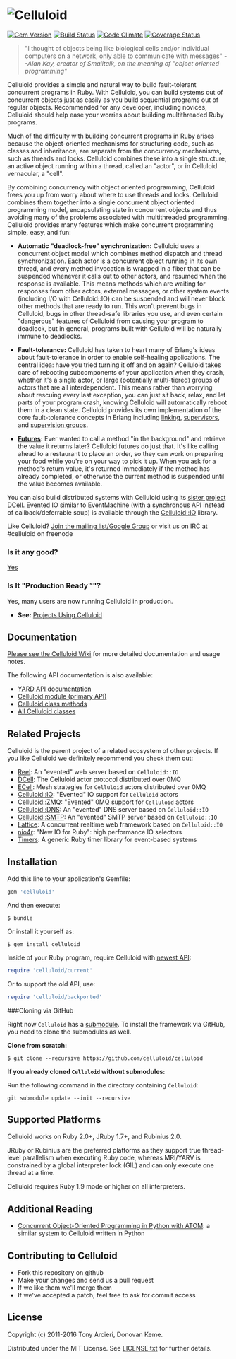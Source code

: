 ![Celluloid](https://raw.github.com/celluloid/celluloid-logos/master/celluloid/celluloid.png)
=========
[![Gem Version](https://badge.fury.io/rb/celluloid.svg)](http://rubygems.org/gems/celluloid)
[![Build Status](https://secure.travis-ci.org/celluloid/celluloid.svg?branch=master)](http://travis-ci.org/celluloid/celluloid)
[![Code Climate](https://codeclimate.com/github/celluloid/celluloid.svg)](https://codeclimate.com/github/celluloid/celluloid)
[![Coverage Status](https://coveralls.io/repos/celluloid/celluloid/badge.svg?branch=master)](https://coveralls.io/r/celluloid/celluloid)

> "I thought of objects being like biological cells and/or individual
> computers on a network, only able to communicate with messages"
> _--Alan Kay, creator of Smalltalk, on the meaning of "object oriented programming"_

Celluloid provides a simple and natural way to build fault-tolerant concurrent
programs in Ruby. With Celluloid, you can build systems out of concurrent
objects just as easily as you build sequential programs out of regular objects.
Recommended for any developer, including novices, Celluloid should help ease
your worries about building multithreaded Ruby programs.

Much of the difficulty with building concurrent programs in Ruby arises because
the object-oriented mechanisms for structuring code, such as classes and
inheritance, are separate from the concurrency mechanisms, such as threads and
locks. Celluloid combines these into a single structure, an active object
running within a thread, called an "actor", or in Celluloid vernacular, a "cell".

By combining concurrency with object oriented programming, Celluloid frees you
up from worry about where to use threads and locks. Celluloid combines them
together into a single concurrent object oriented programming model,
encapsulating state in concurrent objects and thus avoiding many of the
problems associated with multithreaded programming. Celluloid provides many
features which make concurrent programming simple, easy, and fun:

* __Automatic "deadlock-free" synchronization:__ Celluloid uses a concurrent
  object model which combines method dispatch and thread synchronization.
  Each actor is a concurrent object running in its own thread, and every method
  invocation is wrapped in a fiber that can be suspended whenever it calls
  out to other actors, and resumed when the response is available. This means
  methods which are waiting for responses from other actors, external messages,
  or other system events (including I/O with Celluloid::IO) can be suspended
  and will never block other methods that are ready to run. This won't prevent
  bugs in Celluloid, bugs in other thread-safe libraries you use, and even
  certain "dangerous" features of Celluloid from causing your program to
  deadlock, but in general, programs built with Celluloid will be naturally
  immune to deadlocks.

* __Fault-tolerance:__ Celluloid has taken to heart many of Erlang's ideas
  about fault-tolerance in order to enable self-healing applications.
  The central idea: have you tried turning it off and on again? Celluloid
  takes care of rebooting subcomponents of your application when they crash,
  whether it's a single actor, or large (potentially multi-tiered) groups of
  actors that are all interdependent. This means rather than worrying about
  rescuing every last exception, you can just sit back, relax, and let parts
  of your program crash, knowing Celluloid will automatically reboot them in
  a clean state. Celluloid provides its own implementation of the core
  fault-tolerance concepts in Erlang including [linking](https://github.com/celluloid/celluloid/wiki/Linking),
  [supervisors](https://github.com/celluloid/celluloid/wiki/Supervisors),
  and [supervision groups](https://github.com/celluloid/celluloid/wiki/Supervision-Groups).

* __[Futures](https://github.com/celluloid/celluloid/wiki/futures):__
  Ever wanted to call a method "in the background" and retrieve the
  value it returns later? Celluloid futures do just that. It's like
  calling ahead to a restaurant to place an order, so they can work
  on preparing your food while you're on your way to pick it up.
  When you ask for a method's return value, it's returned immediately
  if the method has already completed, or otherwise the current method is
  suspended until the value becomes available.

You can also build distributed systems with Celluloid using its
[sister project DCell](https://github.com/celluloid/dcell). Evented IO similar
to EventMachine (with a synchronous API instead of callback/deferrable soup)
is available through the [Celluloid::IO](https://github.com/celluloid/celluloid-io)
library.

Like Celluloid? [Join the mailing list/Google Group](http://groups.google.com/group/celluloid-ruby)
or visit us on IRC at #celluloid on freenode

### Is it any good?

[Yes](http://news.ycombinator.com/item?id=3067434)

### Is It "Production Ready™"?

Yes, many users are now running Celluloid in production.

* **See:** [Projects Using Celluloid](https://github.com/celluloid/celluloid/wiki/Projects-Using-Celluloid)

Documentation
-------------

[Please see the Celluloid Wiki](https://github.com/celluloid/celluloid/wiki)
for more detailed documentation and usage notes.

The following API documentation is also available:

* [YARD API documentation](http://rubydoc.info/gems/celluloid/frames)
* [Celluloid module (primary API)](http://rubydoc.info/gems/celluloid/Celluloid)
* [Celluloid class methods](http://rubydoc.info/gems/celluloid/Celluloid/ClassMethods)
* [All Celluloid classes](http://rubydoc.info/gems/celluloid/index)

Related Projects
----------------

Celluloid is the parent project of a related ecosystem of other projects. If you
like Celluloid we definitely recommend you check them out:

* [Reel][reel]: An "evented" web server based on `Celluloid::IO`
* [DCell][dcell]: The Celluloid actor protocol distributed over 0MQ
* [ECell][ecell]: Mesh strategies for `Celluloid` actors distributed over 0MQ
* [Celluloid::IO][celluloid-io]: "Evented" IO support for `Celluloid` actors
* [Celluloid::ZMQ][celluloid-zmq]: "Evented" 0MQ support for `Celluloid` actors
* [Celluloid::DNS][celluloid-dns]: An "evented" DNS server based on `Celluloid::IO`
* [Celluloid::SMTP][celluloid-smtp]: An "evented" SMTP server based on `Celluloid::IO`
* [Lattice][lattice]: A concurrent realtime web framework based on `Celluloid::IO`
* [nio4r][nio4r]: "New IO for Ruby": high performance IO selectors
* [Timers][timers]: A generic Ruby timer library for event-based systems

[reel]: https://github.com/celluloid/reel/
[dcell]: https://github.com/celluloid/dcell/
[ecell]: https://github.com/celluloid/ecell/
[celluloid-io]: https://github.com/celluloid/celluloid-io/
[celluloid-zmq]: https://github.com/celluloid/celluloid-zmq/
[celluloid-dns]: https://github.com/celluloid/celluloid-dns/
[celluloid-smtp]: https://github.com/celluloid/celluloid-smtp/
[lattice]: https://github.com/celluloid/lattice/
[nio4r]: https://github.com/celluloid/nio4r/
[timers]: https://github.com/celluloid/timers/

Installation
------------

Add this line to your application's Gemfile:

```ruby
gem 'celluloid'
```

And then execute:

    $ bundle

Or install it yourself as:

    $ gem install celluloid

Inside of your Ruby program, require Celluloid with [newest API](https://github.com/celluloid/celluloid/wiki/DEPRECATION-WARNING):

```ruby
require 'celluloid/current'
```

Or to support the old API, use:

```ruby
require 'celluloid/backported'
```

###Cloning via GitHub

Right now `Celluloid` has a [submodule](https://github.com/celluloid/culture). To install the framework via GitHub, you need to clone the submodules as well.

__Clone from scratch:__

    $ git clone --recursive https://github.com/celluloid/celluloid
    
__If you  already cloned `Celluloid` without submodules:__

Run the following command in the directory containing `Celluloid`:

	git submodule update --init --recursive

Supported Platforms
-------------------

Celluloid works on Ruby 2.0+, JRuby 1.7+, and Rubinius 2.0.

JRuby or Rubinius are the preferred platforms as they support true thread-level
parallelism when executing Ruby code, whereas MRI/YARV is constrained by a global
interpreter lock (GIL) and can only execute one thread at a time.

Celluloid requires Ruby 1.9 mode or higher on all interpreters.

Additional Reading
------------------

* [Concurrent Object-Oriented Programming in Python with
  ATOM](http://citeseerx.ist.psu.edu/viewdoc/download;jsessionid=11A3EACE78AAFF6D6D62A64118AFCA7C?doi=10.1.1.47.5074&rep=rep1&type=pdf):
  a similar system to Celluloid written in Python

Contributing to Celluloid
-------------------------

* Fork this repository on github
* Make your changes and send us a pull request
* If we like them we'll merge them
* If we've accepted a patch, feel free to ask for commit access

License
-------

Copyright (c) 2011-2016 Tony Arcieri, Donovan Keme.

Distributed under the MIT License. See [LICENSE.txt](https://github.com/celluloid/celluloid/blob/master/LICENSE.txt) for further details.
